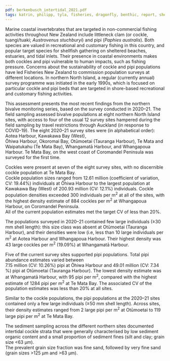 ```yaml
---
pdf: berkenbusch_intertidal_2021.pdf
tags: katrin, philipp, tyla, fisheries, dragonfly, benthic, report, shellfish
---
```

Marine coastal invertebrates that are targeted in non-commercial fishing activities throughout New Zealand include
 littleneck clam (or cockle, tuangi/tuaki; *Austrovenus stuchburyi*) and pipi (*Paphies australis*).  Both species
 are valued in recreational and customary fishing in this country, and popular target species for
 shellfish gathering on sheltered beaches, estuaries, and tidal inlets.
 Their presence in coastal environments makes both cockles and pipi vulnerable to human impacts,
 such as fishing pressure.  Concerns about the sustainability of
 cockle and pipi populations have led Fisheries New Zealand to commission population surveys at different locations.
In northern North Island, a regular (currently annual) survey programme was initiated in the early 1990s, which is focused on
 particular cockle and pipi beds that are targeted in
shore-based recreational and customary fishing activities.

This assessment presents the most recent findings from the northern bivalve monitoring series,
based on the survey conducted in 2020–21.  The field sampling assessed bivalve populations at
eight northern North Island sites, with access to four of the usual 12 survey sites
hampered  during the field sampling by
travel restrictions through Auckland (in response to COVID-19).  The eight
2020–21 survey sites were (in alphabetical order): Aotea Harbour, Kawakawa Bay (West),  
Ōhiwa Harbour, Okoromai Bay, Otūmoetai (Tauranga Harbour),
Te Mata and Waipatukahu (Te Mata Bay),  Whangamatā Harbour, and Whangapoua Harbour.
Te Mata Bay, on the west coast of Coromandel Peninsula
was surveyed for the first time.

Cockles were present at
seven of the eight survey sites, with no discernible cockle population at Te Mata Bay.  
Cockle population sizes ranged from  12.61 million
(coefficient of variation, CV: 19.44%)
 individuals at Ōhiwa Harbour
 to the largest population at Kawakawa Bay (West) of 200.93 million
(CV: 12.1%)
 individuals.  Cockle population densities exceeded 300 individuals per m<sup>2</sup> at all of the sites, with the highest density estimate
of 884  cockles per m<sup>2</sup> at Whangapoua Harbour, on Coromandel Peninsula.  
 All of the current population estimates met the target CV of less than 20%.

The populations surveyed in 2020–21 contained few large individuals (≥30 mm shell length):
 this size class was absent at Otūmoetai (Tauranga Harbour), and their densities were low (i.e, less than 10
 large individuals per m<sup>2</sup> at Aotea Harbour and Whangapoua Harbour. Their highest density was
 43 large cockles per m<sup>2</sup>
 (19.09%)
 at Whangamatā Harbour.


Five of the current survey sites supported pipi populations. Total pipi abundance estimates varied between  
 7.15 million (CV: 10.26%)
 pipi at Ōhiwa Harbour and
49.01 million (CV: 7.34 %)
 pipi
at Otūmoetai (Tauranga Harbour).  The lowest density estimate was at Whangamatā Harbour, with
95 pipi per m<sup>2</sup>,
 compared with the highest estimate of 1284 pipi per m<sup>2</sup>
at Te Mata Bay. The associated CV of the population estimates was less than 20% at all sites.

Similar to the cockle populations, the pipi populations at the 2020–21 sites contained only a few large individuals (≥50 mm shell length).
Across sites,  
their density estimates ranged from
2 large pipi  per m<sup>2</sup> at Otūmoetai to
 119 large pipi per m<sup>2</sup>
 at Te Mata Bay.

 The sediment sampling across the different northern sites documented intertidal cockle strata that were generally characterised by low sediment organic content
 and a small proportion of sediment fines (silt and clay; grain size <63 μm).  
 The prevalent grain size fraction was fine sand, followed by very fine sand (grain sizes >125 μm
 and >63 μm).
